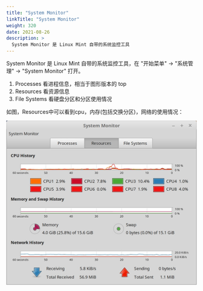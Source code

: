 ```yaml
---
title: "System Monitor"
linkTitle: "System Monitor"
weight: 320
date: 2021-08-26
description: >
  System Monitor 是 Linux Mint 自带的系统监控工具
---
```


System Monitor 是 Linux Mint 自带的系统监控工具，在 "开始菜单" -> "系统管理" -> "System Monitor" 打开。

1. Processes 看进程信息，相当于图形版本的 top
2. Resources 看资源信息
3. File Systems 看硬盘分区和分区使用情况

如图，Resources中可以看到cpu，内存(包括交换分区)，网络的使用情况：

![](images/system_monitor.jpg)

